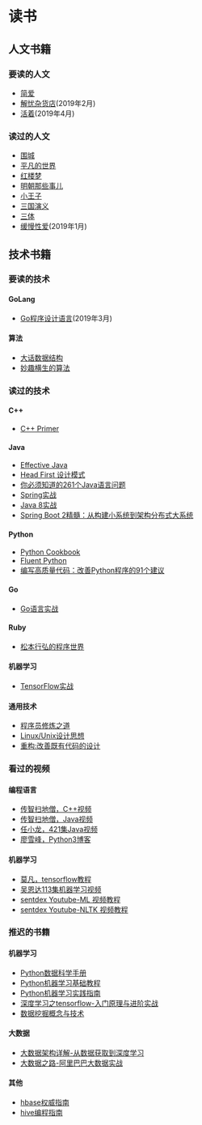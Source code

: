 # 读书

## 人文书籍

### 要读的人文

- [简爱](https://book.douban.com/subject/1141406/)
- [解忧杂货店](https://book.douban.com/subject/25862578/)(2019年2月)
- [活着](https://book.douban.com/subject/4913064/)(2019年4月)

### 读过的人文
- [围城](https://book.douban.com/subject/1008145/)
- [平凡的世界](https://book.douban.com/subject/10517238/)
- [红楼梦](https://book.douban.com/subject/1007305/)
- [明朝那些事儿](https://book.douban.com/subject/7163250/)
- [小王子](https://book.douban.com/subject/1084336/)
- [三国演义](https://book.douban.com/subject/1483894/)
- [三体](https://book.douban.com/subject/26427702/)
- [缓慢性爱](https://book.douban.com/subject/3875750/)(2019年1月)

## 技术书籍

### 要读的技术

#### GoLang
- [Go程序设计语言](https://book.douban.com/subject/27044219/)(2019年3月)

#### 算法
- [大话数据结构](https://book.douban.com/subject/6424904/)
- [妙趣横生的算法](https://book.douban.com/subject/4710825/)

### 读过的技术

#### C++
- [C++ Primer](https://book.douban.com/subject/1767741/)
#### Java
- [Effective Java](https://book.douban.com/subject/3360807/)
- [Head First 设计模式](https://book.douban.com/subject/2243615/)
- [你必须知道的261个Java语言问题](https://book.douban.com/subject/4137365/)
- [Spring实战](https://book.douban.com/subject/26767354/)
- [Java 8实战](https://book.douban.com/subject/26772632/)
- [Spring Boot 2精髓：从构建小系统到架构分布式大系统](https://book.douban.com/subject/27180193/)
#### Python
- [Python Cookbook](https://book.douban.com/subject/4828875/)
- [Fluent Python](https://book.douban.com/subject/26278021/)
- [编写高质量代码：改善Python程序的91个建议](https://book.douban.com/subject/25910544/)
#### Go
- [Go语言实战](https://book.douban.com/subject/27015617/)
#### Ruby
- [松本行弘的程序世界](https://book.douban.com/subject/6756090/)
#### 机器学习
- [TensorFlow实战](https://book.douban.com/subject/26974266/)
#### 通用技术
- [程序员修炼之道](https://book.douban.com/subject/5387402/)
- [Linux/Unix设计思想](https://book.douban.com/subject/7564417/)
- [重构:改善既有代码的设计](https://book.douban.com/subject/1229923/)

### 看过的视频

#### 编程语言
- [传智扫地僧，C++视频]()
- [传智扫地僧，Java视频]()
- [任小龙，421集Java视频]()
- [廖雪峰，Python3博客]()

#### 机器学习
- [莫凡，tensorflow教程]()
- [吴恩达113集机器学习视频]()
- [sentdex Youtube-ML 视频教程]()
- [sentdex Youtube-NLTK 视频教程]()

### 推迟的书籍

#### 机器学习
- [Python数据科学手册](https://book.douban.com/subject/27667378/)
- [Python机器学习基础教程](https://book.douban.com/subject/30147778/)
- [Python机器学习实践指南](https://book.douban.com/subject/27073447/)
- [深度学习之tensorflow-入门原理与进阶实战](https://book.douban.com/subject/30147782/)
- [数据挖掘概念与技术](https://book.douban.com/subject/11542972/)
#### 大数据
- [大数据架构详解-从数据获取到深度学习](https://book.douban.com/subject/26902173/)
- [大数据之路-阿里巴巴大数据实战](https://book.douban.com/subject/27074564/)
#### 其他
- [hbase权威指南]()
- [hive编程指南]()
